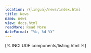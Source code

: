 ```yaml
---
location: /{lingua}/news/index.html
title: News
name: news
view: docs.html
readMore: Read More 
dateFormat: "%b, %d %Y"
---
```

<!--qgoda-no-xgettext-->
[% INCLUDE components/listing.html %]
<!--/qgoda-no-xgettext-->
